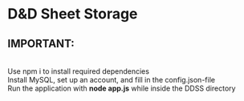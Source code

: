 # D&D Sheet Storage
<h2><b>IMPORTANT:</b></h2><br>
    Use npm i to install required dependencies<br>
    Install MySQL, set up an account, and fill in the config.json-file<br>
    Run the application with <b>node app.js</b> while inside the DDSS directory<br>
